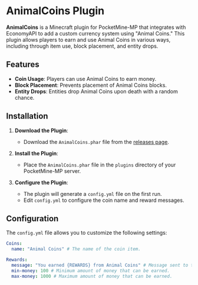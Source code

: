 # AnimalCoins Plugin

**AnimalCoins** is a Minecraft plugin for PocketMine-MP that integrates with EconomyAPI to add a custom currency system using "Animal Coins." This plugin allows players to earn and use Animal Coins in various ways, including through item use, block placement, and entity drops.

## Features

- **Coin Usage**: Players can use Animal Coins to earn money.
- **Block Placement**: Prevents placement of Animal Coins blocks.
- **Entity Drops**: Entities drop Animal Coins upon death with a random chance.

## Installation

1. **Download the Plugin**:
   - Download the `AnimalCoins.phar` file from the [releases page](link_to_your_releases_page).

2. **Install the Plugin**:
   - Place the `AnimalCoins.phar` file in the `plugins` directory of your PocketMine-MP server.

3. **Configure the Plugin**:
   - The plugin will generate a `config.yml` file on the first run.
   - Edit `config.yml` to configure the coin name and reward messages.

## Configuration

The `config.yml` file allows you to customize the following settings:

```yaml
Coins:
  name: "Animal Coins" # The name of the coin item.

Rewards:
  message: "You earned {REWARDS} from Animal Coins" # Message sent to the player upon earning money.
  min-money: 100 # Minimum amount of money that can be earned.
  max-money: 1000 # Maximum amount of money that can be earned.

